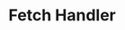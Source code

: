 # Fetch Handler


<script>

  self.lively4fetchHandlers = self.lively4fetchHandlers.filter(ea => !ea.isLively4xray);
  self.lively4fetchHandlers.push({
    isLively4xray: true,
    handle(request, options) {
      lively.notify("XRay fetch", request)
    }
  })
</script>